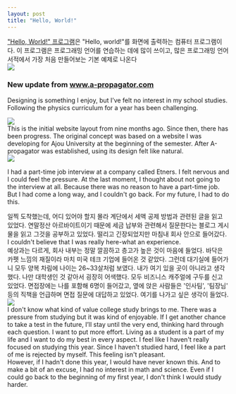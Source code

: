 ```yaml
---
layout: post
title: "Hello, World!"
---
```


<div class="txt">
  <a href="https://ko.wikipedia.org/wiki/%22Hello,_World!%22_프로그램">"Hello, World!" 프로그램</a>은 "Hello, world!"를 화면에 출력하는 컴퓨터 프로그램이다. 
  이 프로그램은 프로그래밍 언어를 연습하는 데에 많이 쓰이고, 많은 프로그래밍 언어 서적에서 가장 처음 만들어보는 기본 예제로 나온다
</div>


<div class="img">
  <img src="https://github.com/user-attachments/assets/e191acad-5991-4b11-a272-25db1358f86d">
</div>

<div class="txt"><h3> New update from <a href="https://www.a-propagator.com"> www.a-propagator.com </a></h3></div> 


Designing is something I enjoy, but I’ve felt no interest in my school studies. Following the physics curriculum for a year has been challenging. 









<div class="sm-top"></div>



<div class="img">

  <img src="https://github.com/user-attachments/assets/9bdf96c7-8a01-45f1-bec3-2c7def9ba2db">

</div>


<div class="txt">
  This is the initial website layout from nine months ago. Since then, there has been progress. The original concept was based on a website I was developing for Ajou University at the beginning of the semester. After A-propagator was established, using its design felt like natural. 
</div>










<div class="sm-top"></div>

<div class="img">
  <img src="https://github.com/user-attachments/assets/1f5461df-3eb5-428d-ac23-ab8002b40ba7">
</div>


<div class="txt">
  
  I had a part-time job interview at a company called Etners. I felt nervous and I could feel the pressure. At the last moment, I thought about not going to the interview at all. Because there was no reason to have a part-time job. But I had come a long way, and I couldn't go back. For my future, I had to do this.

</div>

<div class="txt">
  일찍 도착했는데, 어디 있어야 할지 몰라 계단에서 세액 공제 방법과 관련된 글을 읽고 있었다. 연말정산 아르바이트이기 때문에 세금 납부와 관련해서 질문한다는 블로그 게시물을 읽고 그것을 공부하고 있었다. 떨리고 긴장되었지만 마침내 회사 안으로 들어갔다. I couldn't believe that I was really here-what an experience. 

</div>


<div class="txt">
  예상과는 다르게, 회사 내부는 정말 깔끔하고 층고가 높은 것이 마음에 들었다. 바닥은 카펫 느낌의 재질이라 마치 미국 테크 기업에 들어온 것 같았다. 그런데 대기실에 들어가니 모두 양복 차림에 나이는 26~33살처럼 보였다. 내가 여기 있을 곳이 아니라고 생각했다. 나만 대학생인 것 같아서 굉장히 어색했다. 모두 비즈니스 캐주얼에 구두를 신고 있었다. 면접장에는 나를 포함해 6명이 들어갔고, 옆에 앉은 사람들은 '인사팀', '팀장님' 등의 직책을 언급하며 면접 질문에 대답하고 있었다. 여기를 나가고 싶은 생각이 들었다. 

</div>







<div class="sm-top"></div>

<div class="img">
  <img src="https://github.com/user-attachments/assets/ea232a1f-14e5-4a7d-97ed-5ae722c2ea03">
</div>


<div class="txt">
  I don't know what kind of value college study brings to me. There was a pressure from studying but it was kind of enjoyable. If I get another chance to take a test in the future, I’ll stay until the very end, thinking hard through each question. I want to put more effort. Living as a student is a part of my life and I want to do my best in every aspect. 
I feel like I haven't really focused on studying this year. Since I haven't studied hard, I feel like a part of me is rejected by myself. This feeling isn't pleasant. 
</div>

<div class="txt">
  However, if I hadn't done this year, I would have never known this. And to make a bit of an excuse, I had no interest in math and science. Even if I could go back to the beginning of my first year, I don't think I would study harder.
</div>









